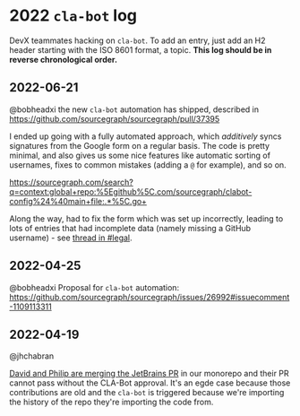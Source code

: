 # 2022 `cla-bot` log

DevX teammates hacking on `cla-bot`. To add an entry, just add an H2 header starting with the ISO 8601 format, a topic.
**This log should be in reverse chronological order.**

## 2022-06-21

@bobheadxi the new `cla-bot` automation has shipped, described in https://github.com/sourcegraph/sourcegraph/pull/37395

I ended up going with a fully automated approach, which *additively* syncs signatures from the Google form on a regular basis.
The code is pretty minimal, and also gives us some nice features like automatic sorting of usernames, fixes to common mistakes (adding a `@` for example), and so on.

https://sourcegraph.com/search?q=context:global+repo:%5Egithub%5C.com/sourcegraph/clabot-config%24%40main+file:.*%5C.go+

Along the way, had to fix the form which was set up incorrectly, leading to lots of entries that had incomplete data (namely missing a GitHub username) - see [thread in #legal](https://sourcegraph.slack.com/archives/C01GJFE26BX/p1655850127612279).

## 2022-04-25

@bobheadxi Proposal for `cla-bot` automation: https://github.com/sourcegraph/sourcegraph/issues/26992#issuecomment-1109113311

## 2022-04-19

@jhchabran

[David and Philip are merging the JetBrains PR](https://sourcegraph.slack.com/archives/C07KZF47K/p1650363090295009) in our monorepo and their PR cannot pass without the CLA-Bot approval. It's an egde case because those contributions are old and the `cla-bot` is triggered because we're importing the history of the repo they're importing the code from.
